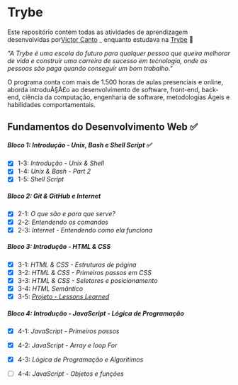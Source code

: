 # Trybe

Este repositório contém todas as atividades de aprendizagem desenvolvidas por[Victor Canto](www.linkedin.com/in/vscanto)
_ enquanto estudava na [Trybe](https://www.betrybe.com/) :rocket:

_"A Trybe é uma escola do futuro para qualquer pessoa que queira melhorar de vida e construir uma carreira de sucesso em tecnologia, onde as pessoas são paga quando conseguir um bom trabalho."_

O programa conta com mais de 1.500 horas de aulas presenciais e online, aborda introduÃ§Ã£o ao desenvolvimento de software, front-end, back-end, ciência da computação, engenharia de software, metodologias Ágeis e habilidades comportamentais.

## Fundamentos do Desenvolvimento Web :white_check_mark:

##### Bloco 1: Introdução - Unix, Bash e Shell Script :white_check_mark:

- [X] 1-3: _Introdução - Unix & Shell_
- [X] 1-4: _Unix & Bash - Part 2_
- [X] 1-5: _Shell Script_

##### Bloco 2: Git & GitHub e Internet

- [X] 2-1: _O que são e para que serve?_
- [X] 2-2: _Entendendo os comandos_
- [X] 2-3: _Internet - Entendendo como ela funciona_

##### Bloco 3: Introdução - HTML & CSS

- [X] 3-1: _HTML & CSS - Estruturas de página_
- [X] 3-2: _HTML & CSS - Primeiros passos em CSS_
- [X] 3-3: _HTML & CSS - Seletores e posicionamento_
- [X] 3-4: _HTML Semântico_
- [X] 3-5: _[Projeto - Lessons Learned](https://github.com/victorcanto/trybe-projects/tree/main/html-css-js/project-01-lessons-learned)_

##### Bloco 4: Introdução - JavaScript - Lógica de Programação

- [X] 4-1: _JavaScript - Primeiros passos_
- [X] 4-2: _JavaScript - Array e loop For_
- [X] 4-3: _Lógica de Programação e Algoritimos_
- [ ] 4-4: _JavaScript - Objetos e funções_


